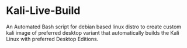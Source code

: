 # Kali-Live-Build
An Automated Bash script for debian based linux distro to create custom kali image of preferred desktop variant that automatically builds the Kali Linux with preferred Desktop Editions.
